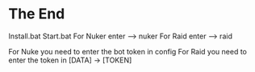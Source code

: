 # The End



Install.bat
Start.bat
For Nuker enter --> nuker
For Raid enter --> raid


For Nuke you need to enter the bot token in config
For Raid you need to enter the token in [DATA] -> [TOKEN]
